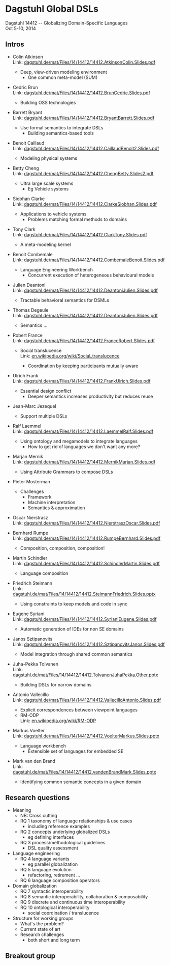 # Dagstuhl Global DSLs  
  
Dagstuhl 14412 -- Globalizing Domain-Specific Languages  
Oct 5-10, 2014  
  
## Intros  
  
* Colin Atkinson  
    Link: [dagstuhl.de/mat/Files/14/14412/14412.AtkinsonColin.Slides.pdf][1]  
  
    * Deep, view-driven modeling environment  
        * One common meta-model (SUM)  
* Cedric Brun  
    Link: [dagstuhl.de/mat/Files/14/14412/14412.BrunCedric.Slides.pdf][2]  
  
    * Building OSS technologies  
* Barrett Bryant  
    Link: [dagstuhl.de/mat/Files/14/14412/14412.BryantBarrett.Slides.pdf][3]  
  
    * Use formal semantics to integrate DSLs  
        * Building semantics-based tools  
* Benoit Caillaud  
    Link: [dagstuhl.de/mat/Files/14/14412/14412.CaillaudBenoit2.Slides.pdf][4]  
  
    * Modeling physical systems  
* Betty Cheng  
    Link: [dagstuhl.de/mat/Files/14/14412/14412.ChengBetty.Slides2.pdf][5]  
  
    * Ultra large scale systems  
        * Eg Vehicle systems  
* Siobhan Clarke  
    Link: [dagstuhl.de/mat/Files/14/14412/14412.ClarkeSiobhan.Slides.pdf][6]  
  
    * Applications to vehicle systems  
        * Problems matching formal methods to domains  
* Tony Clark  
    Link: [dagstuhl.de/mat/Files/14/14412/14412.ClarkTony.Slides.pdf][7]  
  
    * A meta-modeling kernel  
* Benoit Combemale  
    Link: [dagstuhl.de/mat/Files/14/14412/14412.CombemaleBenoit.Slides.pdf][8]  
  
    * Language Engineering Workbench  
        * Concurrent execution of heterogeneous behavioural models  
* Julien Deantoni  
    Link: [dagstuhl.de/mat/Files/14/14412/14412.DeantoniJulien.Slides.pdf][9]  
  
    * Tractable behavioral semantics for DSMLs  
* Thomas Degeule  
    Link: [dagstuhl.de/mat/Files/14/14412/14412.DeantoniJulien.Slides.pdf][10]  
  
    * Semantics ...  
* Robert France  
    Link: [dagstuhl.de/mat/Files/14/14412/14412.FranceRobert.Slides.pdf][11]  
  
    * Social translucence  
        Link: [en.wikipedia.org/wiki/Social_translucence][12]  
  
        * Coordination by keeping participants mutually aware  
* Ulrich Frank  
    Link: [dagstuhl.de/mat/Files/14/14412/14412.FrankUlrich.Slides.pdf][13]  
  
    * Essential design conflict  
        * Deeper semantics increases productivity but reduces reuse  
* Jean-Marc Jezequel  
    * Support multiple DSLs  
* Ralf Laemmel  
    Link: [dagstuhl.de/mat/Files/14/14412/14412.LaemmelRalf.Slides.pdf][14]  
  
    * Using ontology and megamodels to integrate languages  
        * How to get rid of languages we don't want any more?  
* Marjan Mernik  
    Link: [dagstuhl.de/mat/Files/14/14412/14412.MernikMarjan.Slides.pdf][15]  
  
    * Using Attribute Grammars to compose DSLs  
* Pieter Mosterman  
    * Challenges  
        * Framework  
        * Machine interpretation  
        * Semantics & approximation  
* Oscar Nierstrasz  
    Link: [dagstuhl.de/mat/Files/14/14412/14412.NierstraszOscar.Slides.pdf][16]  
  
* Bernhard Rumpe  
    Link: [dagstuhl.de/mat/Files/14/14412/14412.RumpeBernhard.Slides.pdf][17]  
  
    * Composition, composition, composition!  
* Martin Schindler  
    Link: [dagstuhl.de/mat/Files/14/14412/14412.SchindlerMartin.Slides.pdf][18]  
  
    * Language composition  
* Friedrich Steimann  
    Link: [dagstuhl.de/mat/Files/14/14412/14412.SteimannFriedrich.Slides.pptx][19]  
  
    * Using constraints to keep models and code in sync  
* Eugene Syriani  
    Link: [dagstuhl.de/mat/Files/14/14412/14412.SyrianiEugene.Slides.pdf][20]  
  
    * Automatic generation of IDEs for non SE domains  
* Janos Sztipanovits  
    Link: [dagstuhl.de/mat/Files/14/14412/14412.SztipanovitsJanos.Slides.pdf][21]  
  
    * Model integration through shared common semantics  
* Juha-Pekka Tolvanen  
    Link: [dagstuhl.de/mat/Files/14/14412/14412.TolvanenJuhaPekka.Other.pptx][22]  
  
    * Building DSLs for narrow domains  
* Antonio Vallecillo  
    Link: [dagstuhl.de/mat/Files/14/14412/14412.VallecilloAntonio.Slides.pdf][23]  
  
    * Explicit correspondences between viewpoint languages  
    * RM-ODP  
        Link: [en.wikipedia.org/wiki/RM-ODP][24]  
  
* Markus Voelter  
    Link: [dagstuhl.de/mat/Files/14/14412/14412.VoelterMarkus.Slides.pptx][25]  
  
    * Language workbench  
        * Extensible set of languages for embedded SE  
* Mark van den Brand  
    Link: [dagstuhl.de/mat/Files/14/14412/14412.vandenBrandMark.Slides.pptx][26]  
  
    * Identifying common semantic concepts in a given domain  
  
## Research questions  
  
* Meaning  
    * NB: Cross cutting  
    * RQ 1 taxonomy of language relationships & use cases  
        * including reference examples  
    * RQ 2 concepts underlying globalized DSLs  
        * eg defining interfaces  
    * RQ 3 process/methodological guidelines  
        * DSL quality assessment  
* Language engineering  
    * RQ 4 language variants  
        * eg parallel globalization  
    * RQ 5 language evolution  
        * refactoring, retirement ...  
    * RQ 6 language composition operators  
* Domain globalization  
    * RQ 7 syntactic interoperability  
    * RQ 8 semantic interoperability, collaboration & composability  
    * RQ 9 discrete and continuous time interoperability  
    * RQ 10 ontological interoperability  
        * social coordination / translucence  
* Structure for working groups  
    * What's the problem?  
    * Current state of art  
    * Research challenges  
        * both short and long term  
  
## Breakout group  
  
  
[1]: http://www.dagstuhl.de/mat/Files/14/14412/14412.AtkinsonColin.Slides.pdf  
[2]: http://www.dagstuhl.de/mat/Files/14/14412/14412.BrunCedric.Slides.pdf  
[3]: http://www.dagstuhl.de/mat/Files/14/14412/14412.BryantBarrett.Slides.pdf  
[4]: http://www.dagstuhl.de/mat/Files/14/14412/14412.CaillaudBenoit2.Slides.pdf  
[5]: http://www.dagstuhl.de/mat/Files/14/14412/14412.ChengBetty.Slides2.pdf  
[6]: http://www.dagstuhl.de/mat/Files/14/14412/14412.ClarkeSiobhan.Slides.pdf  
[7]: http://www.dagstuhl.de/mat/Files/14/14412/14412.ClarkTony.Slides.pdf  
[8]: http://www.dagstuhl.de/mat/Files/14/14412/14412.CombemaleBenoit.Slides.pdf  
[9]: http://www.dagstuhl.de/mat/Files/14/14412/14412.DeantoniJulien.Slides.pdf  
[10]: http://www.dagstuhl.de/mat/Files/14/14412/14412.DeantoniJulien.Slides.pdf  
[11]: http://www.dagstuhl.de/mat/Files/14/14412/14412.FranceRobert.Slides.pdf  
[12]: http://en.wikipedia.org/wiki/Social_translucence  
[13]: http://www.dagstuhl.de/mat/Files/14/14412/14412.FrankUlrich.Slides.pdf  
[14]: http://www.dagstuhl.de/mat/Files/14/14412/14412.LaemmelRalf.Slides.pdf  
[15]: http://www.dagstuhl.de/mat/Files/14/14412/14412.MernikMarjan.Slides.pdf  
[16]: http://www.dagstuhl.de/mat/Files/14/14412/14412.NierstraszOscar.Slides.pdf  
[17]: http://www.dagstuhl.de/mat/Files/14/14412/14412.RumpeBernhard.Slides.pdf  
[18]: http://www.dagstuhl.de/mat/Files/14/14412/14412.SchindlerMartin.Slides.pdf  
[19]: http://www.dagstuhl.de/mat/Files/14/14412/14412.SteimannFriedrich.Slides.pptx  
[20]: http://www.dagstuhl.de/mat/Files/14/14412/14412.SyrianiEugene.Slides.pdf  
[21]: http://www.dagstuhl.de/mat/Files/14/14412/14412.SztipanovitsJanos.Slides.pdf  
[22]: http://www.dagstuhl.de/mat/Files/14/14412/14412.TolvanenJuhaPekka.Other.pptx  
[23]: http://www.dagstuhl.de/mat/Files/14/14412/14412.VallecilloAntonio.Slides.pdf  
[24]: http://en.wikipedia.org/wiki/RM-ODP  
[25]: http://www.dagstuhl.de/mat/Files/14/14412/14412.VoelterMarkus.Slides.pptx  
[26]: http://www.dagstuhl.de/mat/Files/14/14412/14412.vandenBrandMark.Slides.pptx  
